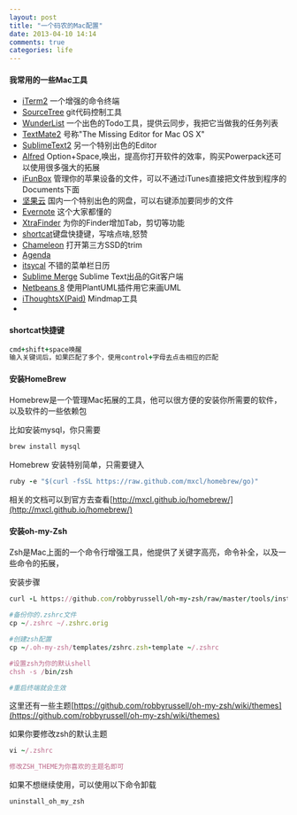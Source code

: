 ```yaml
---
layout: post
title: "一个码农的Mac配置"
date: 2013-04-10 14:14
comments: true
categories: life
---
```



#### 我常用的一些Mac工具

- [iTerm2](http://www.iterm2.com/) 一个增强的命令终端
- [SourceTree](http://www.sourcetreeapp.com/) git代码控制工具
- [WunderList](https://www.wunderlist.com/) 一个出色的Todo工具，提供云同步，我把它当做我的任务列表
- [TextMate2](https://github.com/textmate/textmate/tags) 号称"The Missing Editor for Mac OS X"
- [SublimeText2](http://www.sublimetext.com/2) 另一个特别出色的Editor
- [Alfred](http://www.alfredapp.com/) Option+Space,唤出，提高你打开软件的效率，购买Powerpack还可以使用很多强大的拓展
- [iFunBox](http://www.i-funbox.com/) 管理你的苹果设备的文件，可以不通过iTunes直接把文件放到程序的Documents下面
- [坚果云](https://jianguoyun.com/) 国内一个特别出色的网盘，可以右键添加要同步的文件
- [Evernote](http://evernote.com/) 这个大家都懂的
- [XtraFinder](http://www.trankynam.com/xtrafinder/) 为你的Finder增加Tab，剪切等功能
- [shortcat](http://shortcatapp.com/)键盘快捷键，写啥点啥,怒赞
- [Chameleon](http://chameleon.alessandroboschini.com/) 打开第三方SSD的trim
- [Agenda](https://apps.apple.com/cn/app/agenda/id1287445660?mt=12)
- [itsycal](https://www.mowglii.com/itsycal/) 不错的菜单栏日历
- [Sublime Merge](https://www.sublimemerge.com/) Sublime Text出品的Git客户端
- [Netbeans 8](https://netbeans.org/community/releases/81/index.html) 使用PlantUML插件用它来画UML
- [iThoughtsX(Paid)](https://apps.apple.com/cn/app/ithoughtsx-mindmap/id720669838?mt=12) Mindmap工具
- []()

#### shortcat快捷键
```ruby
cmd+shift+space唤醒
输入关键词后，如果匹配了多个，使用control+字母去点击相应的匹配
```


#### 安装HomeBrew

Homebrew是一个管理Mac拓展的工具，他可以很方便的安装你所需要的软件，以及软件的一些依赖包

比如安装mysql，你只需要

```ruby
brew install mysql
```
Homebrew 安装特别简单，只需要键入

```ruby
ruby -e "$(curl -fsSL https://raw.github.com/mxcl/homebrew/go)"
```

相关的文档可以到官方去查看[http://mxcl.github.io/homebrew/](http://mxcl.github.io/homebrew/)


#### 安装oh-my-Zsh

Zsh是Mac上面的一个命令行增强工具，他提供了关键字高亮，命令补全，以及一些命令的拓展，


安装步骤
```ruby
curl -L https://github.com/robbyrussell/oh-my-zsh/raw/master/tools/install.sh | sh

#备份你的.zshrc文件
cp ~/.zshrc ~/.zshrc.orig

#创建zsh配置
cp ~/.oh-my-zsh/templates/zshrc.zsh-template ~/.zshrc

#设置zsh为你的默认shell
chsh -s /bin/zsh

#重启终端就会生效
```

这里还有一些主题[https://github.com/robbyrussell/oh-my-zsh/wiki/themes](https://github.com/robbyrussell/oh-my-zsh/wiki/themes)

如果你要修改zsh的默认主题
```ruby
vi ~/.zshrc

修改ZSH_THEME为你喜欢的主题名即可
```


如果不想继续使用，可以使用以下命令卸载
```ruby
uninstall_oh_my_zsh
```
